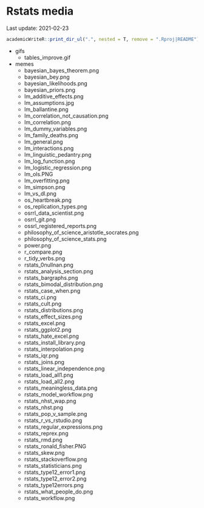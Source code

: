 
# Rstats media

Last update: 2021-02-23

``` r
academicWriteR::print_dir_ul(".", nested = T, remove = ".Rproj|README")
```

-   gifs
    -   tables\_improve.gif
-   memes
    -   bayesian\_bayes\_theorem.png
    -   bayesian\_bey.png
    -   bayesian\_likelihoods.png
    -   bayesian\_priors.png
    -   lm\_additive\_effects.png
    -   lm\_assumptions.jpg
    -   lm\_ballantine.png
    -   lm\_correlation\_not\_causation.png
    -   lm\_correlation.png
    -   lm\_dummy\_variables.png
    -   lm\_family\_deaths.png
    -   lm\_general.png
    -   lm\_interactions.png
    -   lm\_linguistic\_pedantry.png
    -   lm\_log\_function.png
    -   lm\_logistic\_regression.png
    -   lm\_ols.PNG
    -   lm\_overfitting.png
    -   lm\_simpson.png
    -   lm\_vs\_dl.png
    -   os\_heartbreak.png
    -   os\_replication\_types.png
    -   osrrl\_data\_scientist.png
    -   osrrl\_git.png
    -   ossrl\_registered\_reports.png
    -   philosophy\_of\_science\_aristotle\_socrates.png
    -   philosophy\_of\_science\_stats.png
    -   power.png
    -   r\_compare.png
    -   r\_tidy\_verbs.png
    -   rstats\_0nullnan.png
    -   rstats\_analysis\_section.png
    -   rstats\_bargraphs.png
    -   rstats\_bimodal\_distribution.png
    -   rstats\_case\_when.png
    -   rstats\_ci.png
    -   rstats\_cult.png
    -   rstats\_distributions.png
    -   rstats\_effect\_sizes.png
    -   rstats\_excel.png
    -   rstats\_ggplot2.png
    -   rstats\_hate\_excel.png
    -   rstats\_install\_library.png
    -   rstats\_interpolation.png
    -   rstats\_iqr.png
    -   rstats\_joins.png
    -   rstats\_linear\_independence.png
    -   rstats\_load\_all1.png
    -   rstats\_load\_all2.png
    -   rstats\_meaningless\_data.png
    -   rstats\_model\_workflow.png
    -   rstats\_nhst\_wap.png
    -   rstats\_nhst.png
    -   rstats\_pop\_v\_sample.png
    -   rstats\_r\_vs\_rstudio.png
    -   rstats\_regular\_expressions.png
    -   rstats\_reprex.png
    -   rstats\_rmd.png
    -   rstats\_ronald\_fisher.PNG
    -   rstats\_skew.png
    -   rstats\_stackoverflow.png
    -   rstats\_statisticians.png
    -   rstats\_type12\_error1.png
    -   rstats\_type12\_error2.png
    -   rstats\_type12errors.png
    -   rstats\_what\_people\_do.png
    -   rstats\_workflow.png
